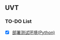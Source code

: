 ## UVT
### TO-DO List
* [x] [部署测试环境(Python)](https://github.com/bearfly1990/PowerScript/blob/master/Python3/scripts/UVT/DeployUVTEnviroment.md)
